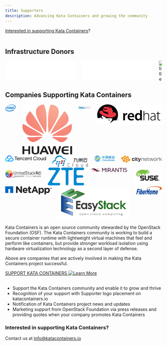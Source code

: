 ```yaml
---
title: Supporters
description: Advancing Kata Containers and growing the community
---
```


<section class="section section-padding-top-0">
<a href="mailto:info@katacontainers.io">Interested in supporting Kata Containers</a>?
<br/><br/>


<div class="container1">
  <h2 class="features">Infrastructure Donors</h2>
</div>

<div class="container container-center">
  <div class="columns">
    <div class="column">  <img class="img-sponsor-l3" src="../.vuepress/theme/images/logo-google-cloud.svg" alt="title"  /></div>
    <div class="column">  <img class="img-sponsor-l3" src="../.vuepress/theme/images/logo-microsoft.svg" alt="title"  /></div>
    <div class="column">  <img class="img-sponsor-l3" src="../.vuepress/theme/images/logo-vexxhost.svg" alt="title"  /></div>
  </div>
</div>

<div class="container1">
  <h2 class="features">Companies Supporting Kata Containers</h2>
</div>

<div class="container container-center">
  <div class="columns">
    <div class="column columns-sponsors">  <img class="img-sponsor-l4" src="../.vuepress/theme/images/logo-intel-lg.svg" alt="title"  /></div>
    <div class="column columns-sponsors">  <img class="img-sponsor-l4" src="../.vuepress/theme/images/logo-huawei.svg" alt="title"  /></div>
    <div class="column columns-sponsors">  <img class="img-sponsor-l4" src="../.vuepress/theme/images/logo-dell.svg" alt="title"  /></div>
    <div class="column columns-sponsors">  <img class="img-sponsor-l4" src="../.vuepress/theme/images/logo-redhat.svg" alt="title"  /></div>
  </div>
  <div class="columns">
    <div class="column columns-sponsors">  <img class="img-sponsor-l4" src="../.vuepress/theme/images/logo-tencent.svg" alt="title"  /></div>
    <div class="column columns-sponsors">  <img class="img-sponsor-l4" src="../.vuepress/theme/images/logo-99cloud.svg" alt="title"  /></div>
    <div class="column columns-sponsors">  <img class="img-sponsor-l4" src="../.vuepress/theme/images/logo-china.svg" alt="title"  /></div>
    <div class="column columns-sponsors">  <img class="img-sponsor-l4" src="../.vuepress/theme/images/logo-citynetwork.svg" alt="title"  /></div>
  </div>
  <div class="columns">
    <div class="column columns-sponsors">  <img class="img-sponsor-l4" src="../.vuepress/theme/images/logo-united.svg" alt="title"  /></div>
    <div class="column columns-sponsors">  <img class="img-sponsor-l4" src="../.vuepress/theme/images/logo-zte.svg" alt="title"  /></div>
    <div class="column columns-sponsors">  <img class="img-sponsor-l4" src="../.vuepress/theme/images/logo-mirantis.svg" alt="title"  /></div>
    <div class="column columns-sponsors">  <img class="img-sponsor-l4" src="../.vuepress/theme/images/logo-suse.svg" alt="title"  /></div>
  </div>
  <div class="columns">
    <div class="column columns-sponsors">  <img class="img-sponsor-l3-last" src="../.vuepress/theme/images/logo-netapp.svg" alt="title"  /></div>
    <div class="column ">  <img class="img-sponsor-l3-last" src="../.vuepress/theme/images/logo-easy.jpg" alt="title"  /></div>
    <div class="column  columns-sponsors">  <img class="img-sponsor-l3-last" src="../.vuepress/theme/images/logo-fiberhome.svg" alt="title"  /></div>
  </div>
</div>

Kata Containers is an open source community stewarded by the OpenStack Foundation (OSF). The Kata Containers community is working to build a secure container runtime with lightweight virtual machines that feel and perform like containers, but provide stronger workload isolation using hardware virtualization technology as a second layer of defense. 

Above are companies that are actively involved in making the Kata Containers project successful.

<a href="mailto:info@katacontainers.io" class="button is-primary-dark is-rounded">
  <span>SUPPORT KATA CONTAINERS</span>
  <span class="ico">
    <img src="../.vuepress/theme/svg/arrow-left.svg" alt="Learn More" />
  </span>
</a><br/><br/>

<ul>
  <li>Support the Kata Containers community and enable it to grow and thrive</li>
  <li>Recognition of your support with Supporter logo placement on katacontainers.io</li> 
  <li>Notification of Kata Containers project news and updates</li> 
  <li>Marketing support from OpenStack Foundation via press releases and providing quotes when your company promotes Kata Containers</li>
</ul>

</section> 


<section class="section bottom-content">
  <div class="search-content">
    <h3 class="search-content-title">Interested in supporting Kata Containers?</h3>
    <div class="search-content-subtitle">  
      <span>Contact us at <a href="#">info@katacontainers.io</a></span>
    </div>
  </div>
</section>  



